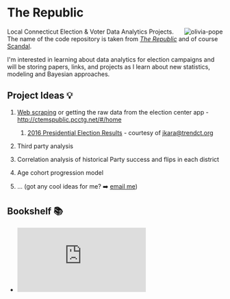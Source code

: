 # The Republic
<img src="https://media.giphy.com/media/l0HlATpsNOlkDq6LC/giphy.gif" alt="olivia-pope" align="right">

Local Connecticut Election &amp; Voter Data Analytics Projects. The name of the code repository is taken from [_The Republic_](https://en.wikipedia.org/wiki/Republic_(Plato)) and of course [Scandal](http://abc.go.com/shows/scandal).

I'm interested in learning about data analytics for election campaigns and will be storing papers, links, and projects as I learn about new statistics, modeling and Bayesian approaches. 

## Project Ideas :bulb:

1. [Web scraping](web_scraping_sots_election_app.nb.html) or getting the raw data from the election center app - http://ctemspublic.pcctg.net/#/home
     1. [2016 Presidential Election Results](https://raw.githubusercontent.com/jakekara/ct-election-2016-certified-data/master/output/merged_state_votes_pretty.csv) - courtesy of jkara@trendct.org

2. Third party analysis

3. Correlation analysis of historical Party success and flips in each district

4. Age cohort progression model

5. ... (got any cool ideas for me? :arrow_right: [email me](mailto:jasmine.dumas@gmail.com))


## Bookshelf :books:


- ![A Bayesian Prediction Model for the U.S. Presidential Election](http://electionanalytics.cs.illinois.edu/site/file/Rigdon2009.pdf)




